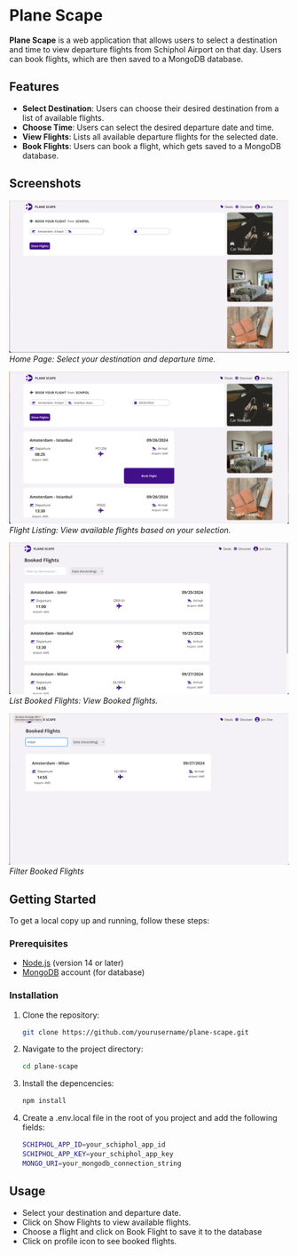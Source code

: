 # Plane Scape

**Plane Scape** is a web application that allows users to select a destination and time to view departure flights from Schiphol Airport on that day. Users can book flights, which are then saved to a MongoDB database.

## Features

- **Select Destination**: Users can choose their desired destination from a list of available flights.
- **Choose Time**: Users can select the desired departure date and time.
- **View Flights**: Lists all available departure flights for the selected date.
- **Book Flights**: Users can book a flight, which gets saved to a MongoDB database.

## Screenshots

![Home Page](./public/screenshots/home.png)  
_Home Page: Select your destination and departure time._

![Flight Listing](./public/screenshots/booking.png)  
_Flight Listing: View available flights based on your selection._

![Booked Flights](./public/screenshots/booked.png)  
_List Booked Flights: View Booked flights._

![Filter Booked Flights](./public/screenshots/filtering.png)  
_Filter Booked Flights_

## Getting Started

To get a local copy up and running, follow these steps:

### Prerequisites

- [Node.js](https://nodejs.org/) (version 14 or later)
- [MongoDB](https://www.mongodb.com/) account (for database)

### Installation

1. Clone the repository:

   ```bash
   git clone https://github.com/yourusername/plane-scape.git
   ```

2. Navigate to the project directory:

   ```bash
   cd plane-scape
   ```

3. Install the depencencies:
   ```bash
   npm install
   ```
4. Create a .env.local file in the root of you project and add the following fields:
   ```bash
   SCHIPHOL_APP_ID=your_schiphol_app_id
   SCHIPHOL_APP_KEY=your_schiphol_app_key
   MONGO_URI=your_mongodb_connection_string
   ```

## Usage

- Select your destination and departure date.
- Click on Show Flights to view available flights.
- Choose a flight and click on Book Flight to save it to the database
- Click on profile icon to see booked flights.
